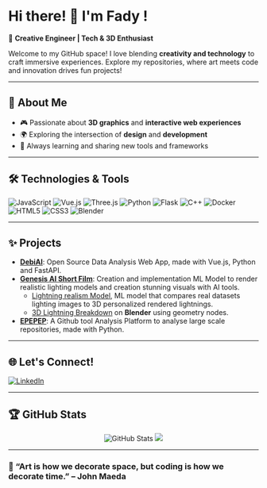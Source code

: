 # Hi there! 👋 I'm Fady !

🎨 **Creative Engineer | Tech & 3D Enthusiast**

Welcome to my GitHub space! I love blending **creativity and technology** to craft immersive experiences. Explore my repositories, where art meets code and innovation drives fun projects!

---

## 🌟 About Me

- 🎮 Passionate about **3D graphics** and **interactive web experiences**
- 🌍 Exploring the intersection of **design** and **development**
- 🚀 Always learning and sharing new tools and frameworks

---
## 🛠️ Technologies & Tools
![JavaScript](https://img.shields.io/badge/-JavaScript-F7DF1E?logo=javascript&logoColor=black&style=for-the-badge)
![Vue.js](https://img.shields.io/badge/-Vue.js-4FC08D?logo=vue.js&logoColor=white&style=for-the-badge)
![Three.js](https://img.shields.io/badge/-Three.js-000000?logo=three.js&logoColor=white&style=for-the-badge)
![Python](https://img.shields.io/badge/-Python-3776AB?logo=python&logoColor=white&style=for-the-badge)
![Flask](https://img.shields.io/badge/-Flask-000000?logo=flask&logoColor=white&style=for-the-badge)
![C++](https://img.shields.io/badge/-C++-00599C?logo=c%2B%2B&logoColor=white&style=for-the-badge)
![Docker](https://img.shields.io/badge/-Docker-2496ED?logo=docker&logoColor=white&style=for-the-badge)
![HTML5](https://img.shields.io/badge/-HTML5-E34F26?logo=html5&logoColor=white&style=for-the-badge)
![CSS3](https://img.shields.io/badge/-CSS3-1572B6?logo=css3&logoColor=white&style=for-the-badge)
![Blender](https://img.shields.io/badge/-Blender-F5792A?logo=blender&logoColor=white&style=for-the-badge)


---
## ✨ Projects

- [**DebiAI**](https://github.com/debiai/DebiAI): Open Source Data Analysis Web App, made with Vue.js, Python and FastAPI.  
- [**Genesis AI Short Film**](https://youtu.be/bNjXkdaBKWk): Creation and implementation ML Model to render realistic lighting models and creation stunning visuals with AI tools.
    - [Lightning realism Model](https://github.com/FadyCoding/Lightning-Realism-Model), ML model that compares real datasets lighting images to 3D personalized rendered lightnings.
    - [3D Lightning Breakdown](https://youtu.be/6yESb9-7Vvo) on **Blender** using geometry nodes.  
- [**EPEPEP**](https://github.com/FadyCoding/EPEPEP-): A Github tool Analysis Platform to analyse large scale repositories, made with Python.
  
---

<!--
### 🎥 **3D Short Film made with AI : Genesis**  
[![Live Demo](https://img.shields.io/badge/-Live_Demo-brightgreen?style=for-the-badge)](https://your-live-demo-link.com)
[![GitHub](https://img.shields.io/badge/-GitHub_Repo-181717?logo=github&logoColor=white&style=for-the-badge)](https://github.com/your-repo-link)

> An interactive **3D portfolio website** where users can navigate through my work, view 3D objects, and interact with the content using **Three.js**.

### 🌌 **Contribution to growing Open Source Data Analysis Web Application : DebiAI**  
[![Live Demo](https://img.shields.io/badge/-Live_Demo-brightgreen?style=for-the-badge)]((https://demo.debiai.fr/#/))
[![GitHub](https://img.shields.io/badge/-GitHub_Repo-181717?logo=github&logoColor=white&style=for-the-badge)]((https://github.com/debiai/DebiAI))

<!-- A **space-themed 3D visualization** where users can explore planets and galaxies. Built with **WebGL** and **Three.js**. 

--- -->

## 🌐 Let's Connect!

[![LinkedIn](https://img.shields.io/badge/-LinkedIn-0077B5?logo=linkedin&logoColor=white&style=for-the-badge)](https://www.linkedin.com/in/fady-bekkar/)
<!-- [![Twitter](https://img.shields.io/badge/-Twitter-1DA1F2?logo=twitter&logoColor=white&style=for-the-badge)](https://twitter.com/your-profile) -->
<!-- [![Portfolio](https://img.shields.io/badge/-Portfolio-000000?logo=firefox&logoColor=white&style=for-the-badge)](https://your-portfolio-link.com) -->


---
<!--
## 🖌️ Interactive 3D Experience

> Click the 3D model below to see my creative side in action! 🎉  

<div align="center">
  <iframe src="https://your-3d-model-link.com" width="600" height="400" style="border:none;"></iframe>
</div>

---
-->

## 🏆 GitHub Stats

<div align="center">
  <img src="https://github-readme-stats.vercel.app/api?username=FadyCoding&show_icons=true&theme=radical" alt="GitHub Stats" />
  <img src="https://github-readme-streak-stats.herokuapp.com/?user=FadyCoding&theme=radical" />
</div>

---

### 🎨 “Art is how we decorate space, but coding is how we decorate time.” – John Maeda
